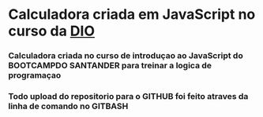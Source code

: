 # Calculadora criada em JavaScript no curso da [DIO](https://web.dio.me/) 

### Calculadora criada no curso de introduçao ao JavaScript do BOOTCAMPDO SANTANDER para treinar a logica de programaçao
### Todo upload do repositorio para o GITHUB foi feito atraves da linha de comando no GITBASH
